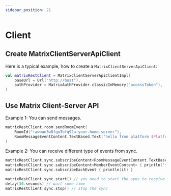 ```yaml
---
sidebar_position: 21
---
```


# Client

## Create MatrixClientServerApiClient

Here is a typical example, how to create a `MatrixClientServerApiClient`:

```kotlin
val matrixRestClient = MatrixClientServerApiClientImpl(
    baseUrl = Url("http://host"),
    authProvider = MatrixAuthProvider.classicInMemory("accessToken"),
)
```

## Use Matrix Client-Server API

Example 1: You can send messages.

```kotlin
matrixRestClient.room.sendRoomEvent(
    RoomId("!awoun3w8fqo3bfq92a:your.home.server"),
    RoomMessageEventContent.TextBased.Text("hello from platform $Platform")
)
```

Example 2: You can receive different type of events from sync.

```kotlin
matrixRestClient.sync.subscribeContent<RoomMessageEventContent.TextBased.Text> { println(it.content.body) }
matrixRestClient.sync.subscribeContent<MemberEventContent> { println("${it.content.displayName} did ${it.content.membership}") }
matrixRestClient.sync.subscribeEachEvent { println(it) }

matrixRestClient.sync.start() // you need to start the sync to receive messages
delay(30.seconds) // wait some time
matrixRestClient.sync.stop() // stop the sync
```

